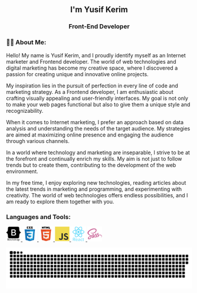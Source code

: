 <h2 align="center"> I'm Yusif Kerim</h2>
<h3 align="center"> Front-End Developer</h3>

### :man_technologist: About Me:

<p align="left">Hello! My name is Yusif Kerim, and I proudly identify myself as an Internet marketer and Frontend developer. The world of web technologies and digital marketing has become my creative space, where I discovered a passion for creating unique and innovative online projects.

My inspiration lies in the pursuit of perfection in every line of code and marketing strategy. As a Frontend developer, I am enthusiastic about crafting visually appealing and user-friendly interfaces. My goal is not only to make your web pages functional but also to give them a unique style and recognizability.

When it comes to Internet marketing, I prefer an approach based on data analysis and understanding the needs of the target audience. My strategies are aimed at maximizing online presence and engaging the audience through various channels.

In a world where technology and marketing are inseparable, I strive to be at the forefront and continually enrich my skills. My aim is not just to follow trends but to create them, contributing to the development of the web environment.

In my free time, I enjoy exploring new technologies, reading articles about the latest trends in marketing and programming, and experimenting with creativity. The world of web technologies offers endless possibilities, and I am ready to explore them together with you.</p>

<h3 align="left">Languages and Tools:</h3>

<p align="left"><a href="https://getbootstrap.com" target="_blank" rel="noreferrer"> <img src="https://raw.githubusercontent.com/devicons/devicon/master/icons/bootstrap/bootstrap-plain-wordmark.svg" alt="bootstrap" width="40" height="40"/> </a> <a href="https://www.w3schools.com/css/" target="_blank" rel="noreferrer"> <img src="https://raw.githubusercontent.com/devicons/devicon/master/icons/css3/css3-original-wordmark.svg" alt="css3" width="40" height="40"/> </a> <a href="https://www.w3.org/html/" target="_blank" rel="noreferrer"> <img src="https://raw.githubusercontent.com/devicons/devicon/master/icons/html5/html5-original-wordmark.svg" alt="html5" width="40" height="40"/> </a> <a href="https://developer.mozilla.org/en-US/docs/Web/JavaScript" target="_blank" rel="noreferrer"> <img src="https://raw.githubusercontent.com/devicons/devicon/master/icons/javascript/javascript-original.svg" alt="javascript" width="40" height="40"/> </a><a href="https://reactjs.org/" target="_blank" rel="noreferrer"> <img src="https://raw.githubusercontent.com/devicons/devicon/master/icons/react/react-original-wordmark.svg" alt="react" width="40" height="40"/> </a>  <a href="https://sass-lang.com" target="_blank" rel="noreferrer"> <img src="https://raw.githubusercontent.com/devicons/devicon/master/icons/sass/sass-original.svg" alt="sass" width="40" height="40"/> </a></p>


<p align="center">
 <img width="600" src="assets/github-snake.svg" alt="snake"/>
</p>